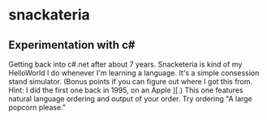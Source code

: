 # snackateria
## Experimentation with c#

Getting back into c#.net after about 7 years. 
Snacketeria is kind of my HelloWorld I do whenever I'm learning a language. 
It's a simple consession stand simulator. (Bonus points if you can figure out where I got this from. Hint: I did the first one back in 1995, on an Apple ][.)
This one features natural language ordering and output of your order.
Try ordering "A large popcorn please."
